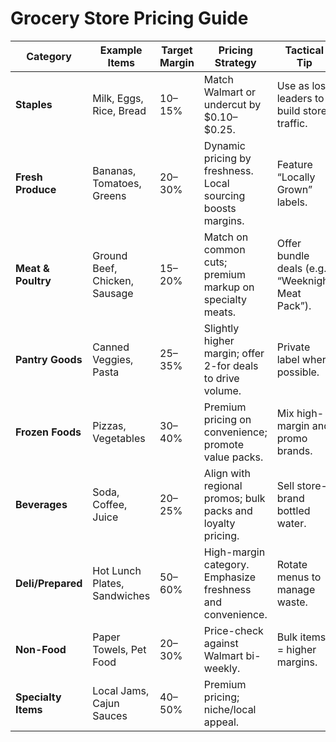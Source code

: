 # Grocery Store Pricing Guide

| Category            | Example Items                 | Target Margin | Pricing Strategy                                             | Tactical Tip                                      |
| ------------------- | ----------------------------- | ------------- | ------------------------------------------------------------ | ------------------------------------------------- |
| **Staples**         | Milk, Eggs, Rice, Bread       | 10–15%        | Match Walmart or undercut by \$0.10–\$0.25.                  | Use as loss leaders to build store traffic.       |
| **Fresh Produce**   | Bananas, Tomatoes, Greens     | 20–30%        | Dynamic pricing by freshness. Local sourcing boosts margins. | Feature “Locally Grown” labels.                   |
| **Meat & Poultry**  | Ground Beef, Chicken, Sausage | 15–20%        | Match on common cuts; premium markup on specialty meats.     | Offer bundle deals (e.g., “Weeknight Meat Pack”). |
| **Pantry Goods**    | Canned Veggies, Pasta         | 25–35%        | Slightly higher margin; offer 2-for deals to drive volume.   | Private label where possible.                     |
| **Frozen Foods**    | Pizzas, Vegetables            | 30–40%        | Premium pricing on convenience; promote value packs.         | Mix high-margin and promo brands.                 |
| **Beverages**       | Soda, Coffee, Juice           | 20–25%        | Align with regional promos; bulk packs and loyalty pricing.  | Sell store-brand bottled water.                   |
| **Deli/Prepared**   | Hot Lunch Plates, Sandwiches  | 50–60%        | High-margin category. Emphasize freshness and convenience.   | Rotate menus to manage waste.                     |
| **Non-Food**        | Paper Towels, Pet Food        | 20–30%        | Price-check against Walmart bi-weekly.                       | Bulk items = higher margins.                      |
| **Specialty Items** | Local Jams, Cajun Sauces      | 40–50%        | Premium pricing; niche/local appeal.                         |                                                   |
